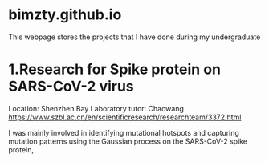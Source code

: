 # bimzty.github.io
This webpage stores the projects that I have done during my undergraduate

# 1.Research for Spike protein on SARS-CoV-2 virus 
Location: Shenzhen Bay Laboratory
tutor: Chaowang https://www.szbl.ac.cn/en/scientificresearch/researchteam/3372.html

I was mainly involved in identifying mutational hotspots and capturing mutation patterns using the Gaussian process on the SARS-CoV-2 spike protein,
